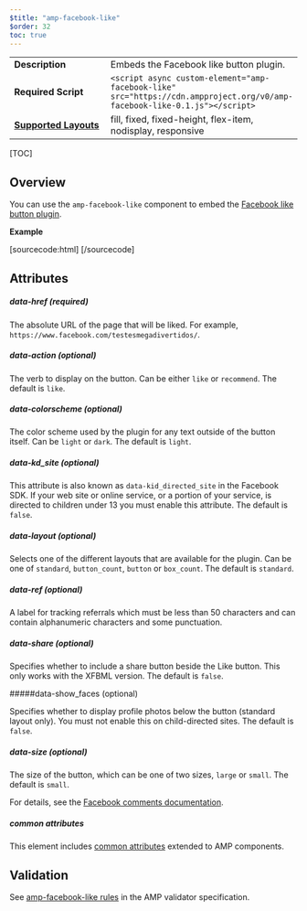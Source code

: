 ```yaml
---
$title: "amp-facebook-like"
$order: 32
toc: true
---
```


<!---
Copyright 2017 The AMP HTML Authors. All Rights Reserved.

Licensed under the Apache License, Version 2.0 (the "License");
you may not use this file except in compliance with the License.
You may obtain a copy of the License at

      http://www.apache.org/licenses/LICENSE-2.0

Unless required by applicable law or agreed to in writing, software
distributed under the License is distributed on an "AS-IS" BASIS,
WITHOUT WARRANTIES OR CONDITIONS OF ANY KIND, either express or implied.
See the License for the specific language governing permissions and
limitations under the License.
-->



<table>
  <tr>
    <td width="40%"><strong>Description</strong></td>
    <td>Embeds the Facebook like button plugin.</td>
  </tr>
  <tr>
    <td width="40%"><strong>Required Script</strong></td>
    <td><code>&lt;script async custom-element="amp-facebook-like" src="https://cdn.ampproject.org/v0/amp-facebook-like-0.1.js">&lt;/script></code></td>
  </tr>
  <tr>
    <td class="col-fourty"><strong><a href="https://www.ampproject.org/docs/guides/responsive/control_layout.html">Supported Layouts</a></strong></td>
    <td>fill, fixed, fixed-height, flex-item, nodisplay, responsive</td>
  </tr>
</table>

[TOC]

## Overview

You can use the `amp-facebook-like` component to embed the [Facebook like button plugin](https://developers.facebook.com/docs/plugins/like-button).

**Example**

[sourcecode:html]
<amp-facebook-like width=90 height=20
    layout="fixed"
    data-layout="button_count"
    data-href="https://www.facebook.com/testesmegadivertidos/">
</amp-facebook-like>
[/sourcecode]
## Attributes

##### data-href (required)

The absolute URL of the page that will be liked. For example, `https://www.facebook.com/testesmegadivertidos/`.

##### data-action (optional)

The verb to display on the button. Can be either `like` or `recommend`. The default is `like`.

##### data-colorscheme (optional)

The color scheme used by the plugin for any text outside of the button itself. Can be `light` or `dark`. The default is `light`.

##### data-kd_site  (optional)

This attribute is also known as `data-kid_directed_site` in the Facebook SDK.
If your web site or online service, or a portion of your service, is directed to children under 13 you must enable this attribute. The default is `false`.

##### data-layout (optional)

Selects one of the different layouts that are available for the plugin. Can be one of `standard`, `button_count`, `button` or `box_count`. The default is `standard`.

##### data-ref (optional)

A label for tracking referrals which must be less than 50 characters and can contain alphanumeric characters and some punctuation.

##### data-share (optional)

Specifies whether to include a share button beside the Like button. This only works with the XFBML version. The default is `false`.

#####data-show_faces (optional)

Specifies whether to display profile photos below the button (standard layout only). You must not enable this on child-directed sites. The default is `false`.

##### data-size (optional)

The size of the button, which can be one of two sizes, `large` or `small`. The default is `small`.

For details, see the [Facebook comments documentation](https://developers.facebook.com/docs/plugins/like-button#settings).

##### common attributes

This element includes [common attributes](https://www.ampproject.org/docs/reference/common_attributes) extended to AMP components.

## Validation

See [amp-facebook-like rules](https://github.com/ampproject/amphtml/blob/master/extensions/amp-facebook-like/validator-amp-facebook-like.protoascii) in the AMP validator specification.
